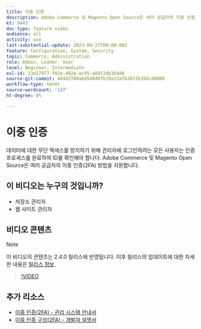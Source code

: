 ```yaml
---
title: 이중 인증
description: Adobe Commerce 및 Magento Open Source은 여러 공급자의 이중 인증(2FA) 방법을 지원합니다. 이중 인증 기능이 어떻게 저장소 관리자의 보안을 유지하는 데 도움이 되는지 알아봅니다.
kt: 9443
doc-type: feature video
audience: all
activity: use
last-substantial-update: 2023-04-27T00:00:00Z
feature: Configuration, System, Security
topic: Commerce, Administration
role: Admin, Leader, User
level: Beginner, Intermediate
exl-id: 33d17977-f02e-492a-ac95-a84f2db3b4d0
source-git-commit: 404d2708a6d540d6fb19a33afb20726356cd8000
workflow-type: tm+mt
source-wordcount: '137'
ht-degree: 0%

---
```


# 이중 인증

데이터에 대한 무단 액세스를 방지하기 위해 관리자에 로그인하려는 모든 사용자는 인증 프로세스를 완료하여 ID를 확인해야 합니다. Adobe Commerce 및 Magento Open Source은 여러 공급자의 이중 인증(2FA) 방법을 지원합니다.

## 이 비디오는 누구의 것입니까?

- 저장소 관리자
- 웹 사이트 관리자

## 비디오 콘텐츠

>[!NOTE]
>
>이 비디오의 콘텐츠는 2.4.0 릴리스에 반영됩니다. 이후 릴리스의 업데이트에 대한 자세한 내용은 [릴리스 정보](https://experienceleague.adobe.com/docs/commerce-operations/release/notes/overview.html).

>[!VIDEO](https://video.tv.adobe.com/v/339104?quality=12&learn=on)

## 추가 리소스

- [이중 인증(2FA) - 관리 시스템 안내서](https://experienceleague.adobe.com/docs/commerce-admin/systems/security/2fa/security-two-factor-authentication.html)
- [이중 인증 구성(2FA) - 개발자 설명서](https://developer.adobe.com/commerce/testing/functional-testing-framework/two-factor-authentication/)
